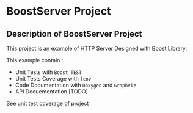 # BoostServer Project

## Description of BoostServer Project

This project is an example of HTTP Server Designed with Boost Library.

This example contain :

- Unit Tests with `Boost TEST`
- Unit Tests Coverage with `lcov`
- Code Documentation with `Doxygen` and `GraphViz`
- API Docuementation [TODO]

See [unit test coverage of project](../report/coverage/index.html)